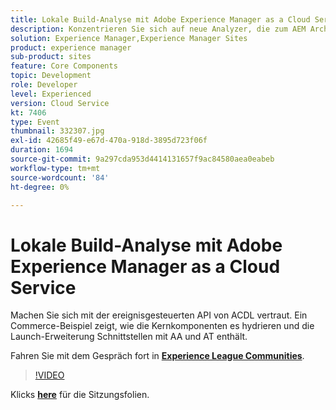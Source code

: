 ```yaml
---
title: Lokale Build-Analyse mit Adobe Experience Manager as a Cloud Service
description: Konzentrieren Sie sich auf neue Analyzer, die zum AEM Archetyp hinzugefügt wurden, sodass lokale Validierungen reproduziert werden können, die in den Cloud Manager-Implementierungs-Pipelines durchgeführt werden.
solution: Experience Manager,Experience Manager Sites
product: experience manager
sub-product: sites
feature: Core Components
topic: Development
role: Developer
level: Experienced
version: Cloud Service
kt: 7406
type: Event
thumbnail: 332307.jpg
exl-id: 42685f49-e67d-470a-918d-3895d723f06f
duration: 1694
source-git-commit: 9a297cda953d4414131657f9ac84580aea0eabeb
workflow-type: tm+mt
source-wordcount: '84'
ht-degree: 0%

---
```


# Lokale Build-Analyse mit Adobe Experience Manager as a Cloud Service

Machen Sie sich mit der ereignisgesteuerten API von ACDL vertraut. Ein Commerce-Beispiel zeigt, wie die Kernkomponenten es hydrieren und die Launch-Erweiterung Schnittstellen mit AA und AT enthält.

Fahren Sie mit dem Gespräch fort in **[Experience League Communities](https://adobe.ly/36Yd3v6)**.

>[!VIDEO](https://video.tv.adobe.com/v/332307/?quality=12&learn=on&hidetitle=true)

Klicks **[here](/help/adobe-developers-live/assets/local-build-analyzers-aemcs.pdf)** für die Sitzungsfolien.

